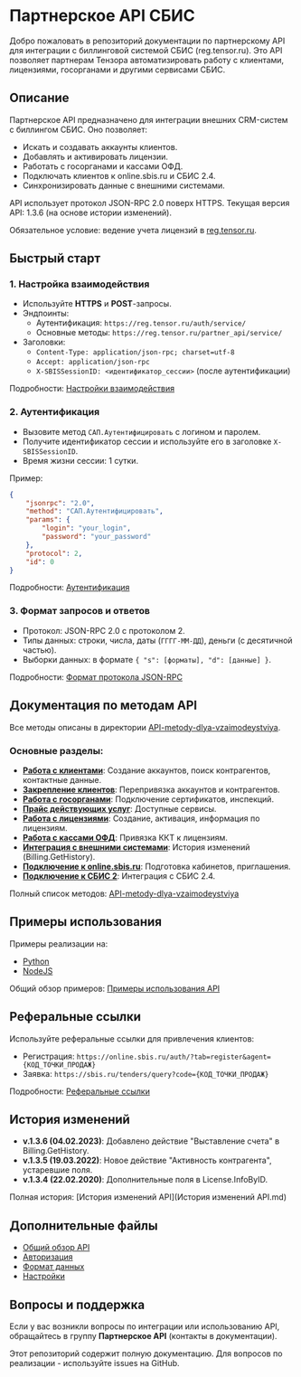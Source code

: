 # Партнерское API СБИС

Добро пожаловать в репозиторий документации по партнерскому API для интеграции с биллинговой системой СБИС (reg.tensor.ru). Это API позволяет партнерам Тензора автоматизировать работу с клиентами, лицензиями, госорганами и другими сервисами СБИС.

## Описание

Партнерское API предназначено для интеграции внешних CRM-систем с биллингом СБИС. Оно позволяет:
- Искать и создавать аккаунты клиентов.
- Добавлять и активировать лицензии.
- Работать с госорганами и кассами ОФД.
- Подключать клиентов к online.sbis.ru и СБИС 2.4.
- Синхронизировать данные с внешними системами.

API использует протокол JSON-RPC 2.0 поверх HTTPS. Текущая версия API: 1.3.6 (на основе истории изменений).

Обязательное условие: ведение учета лицензий в [reg.tensor.ru](https://reg.tensor.ru).

## Быстрый старт

### 1. Настройка взаимодействия
- Используйте **HTTPS** и **POST**-запросы.
- Эндпоинты:
  - Аутентификация: `https://reg.tensor.ru/auth/service/`
  - Основные методы: `https://reg.tensor.ru/partner_api/service/`
- Заголовки:
  - `Content-Type: application/json-rpc; charset=utf-8`
  - `Accept: application/json-rpc`
  - `X-SBISSessionID: <идентификатор_сессии>` (после аутентификации)

Подробности: [Настройки взаимодействия](partner-api-settings.md)

### 2. Аутентификация
- Вызовите метод `САП.Аутентифицировать` с логином и паролем.
- Получите идентификатор сессии и используйте его в заголовке `X-SBISSessionID`.
- Время жизни сессии: 1 сутки.

Пример:
```json
{
    "jsonrpc": "2.0",
    "method": "САП.Аутентифицировать",
    "params": {
        "login": "your_login",
        "password": "your_password"
    },
    "protocol": 2,
    "id": 0
}
```

Подробности: [Аутентификация](partner-api-authorization.md)

### 3. Формат запросов и ответов
- Протокол: JSON-RPC 2.0 с протоколом 2.
- Типы данных: строки, числа, даты (`ГГГГ-ММ-ДД`), деньги (с десятичной частью).
- Выборки данных: в формате `{ "s": [форматы], "d": [данные] }`.

Подробности: [Формат протокола JSON-RPC](partner-api-data.md)

## Документация по методам API

Все методы описаны в директории [API-metody-dlya-vzaimodeystviya](API-metody-dlya-vzaimodeystviya/API-metody-dlya-vzaimodeystviya.md).

### Основные разделы:
- **[Работа с клиентами](API-metody-dlya-vzaimodeystviya/Rabota-s-klientami/Rabota-s-klientami.md)**: Создание аккаунтов, поиск контрагентов, контактные данные.
- **[Закрепление клиентов](API-metody-dlya-vzaimodeystviya/Zakreplenie-klientov/Zakreplenie-klientov.md)**: Перепривязка аккаунтов и контрагентов.
- **[Работа с госорганами](API-metody-dlya-vzaimodeystviya/Rabota-s-gosorganami/Rabota-s-gosorganami.md)**: Подключение сертификатов, инспекций.
- **[Прайс действующих услуг](API-metody-dlya-vzaimodeystviya/Prais-deystvuyushchih-uslug/Prais-deystvuyushchih-uslug.md)**: Доступные сервисы.
- **[Работа с лицензиями](API-metody-dlya-vzaimodeystviya/Rabota-s-licenziyami/Rabota-s-licenziyami.md)**: Создание, активация, информация по лицензиям.
- **[Работа с кассами ОФД](API-metody-dlya-vzaimodeystviya/Rabota-s-kassami-OFD/Rabota-s-kassami-OFD.md)**: Привязка ККТ к лицензиям.
- **[Интеграция с внешними системами](API-metody-dlya-vzaimodeystviya/Integraciya-s-vneshnimi-sistemami/Integraciya-s-vneshnimi-sistemami.md)**: История изменений (Billing.GetHistory).
- **[Подключение к online.sbis.ru](API-metody-dlya-vzaimodeystviya/Podklyuchenie-k-online.sbis.ru/Podklyuchenie-k-online.sbis.ru.md)**: Подготовка кабинетов, приглашения.
- **[Подключение к СБИС 2](API-metody-dlya-vzaimodeystviya/Podklyuchenie-k-SBIS-2.md)**: Интеграция с СБИС 2.4.

Полный список методов: [API-metody-dlya-vzaimodeystviya](API-metody-dlya-vzaimodeystviya/API-metody-dlya-vzaimodeystviya.md)

## Примеры использования

Примеры реализации на:
- [Python](API-metody-dlya-vzaimodeystviya/Primery-ispolzovaniya-API/Primer-ispolzovaniya-partnerskogo-API-na-Python.md)
- [NodeJS](API-metody-dlya-vzaimodeystviya/Primery-ispolzovaniya-API/Primer-ispolzovaniya-partnerskogo-API-na-NodeJS.md)

Общий обзор примеров: [Примеры использования API](API-metody-dlya-vzaimodeystviya/Primery-ispolzovaniya-API/Primery-ispolzovaniya-API.md)

## Реферальные ссылки

Используйте реферальные ссылки для привлечения клиентов:
- Регистрация: `https://online.sbis.ru/auth/?tab=register&agent={КОД_ТОЧКИ_ПРОДАЖ}`
- Заявка: `https://sbis.ru/tenders/query?code={КОД_ТОЧКИ_ПРОДАЖ}`

Подробности: [Реферальные ссылки](Referalnye-ssylki.md)

## История изменений

- **v.1.3.6 (04.02.2023)**: Добавлено действие "Выставление счета" в Billing.GetHistory.
- **v.1.3.5 (19.03.2022)**: Новое действие "Активность контрагента", устаревшие поля.
- **v.1.3.4 (22.02.2020)**: Дополнительные поля в License.InfoByID.

Полная история: [История изменений API](История изменений API.md)

## Дополнительные файлы
- [Общий обзор API](partner-api.md)
- [Авторизация](partner-api-authorization.md)
- [Формат данных](partner-api-data.md)
- [Настройки](partner-api-settings.md)

## Вопросы и поддержка

Если у вас возникли вопросы по интеграции или использованию API, обращайтесь в группу **Партнерское API** (контакты в документации).

Этот репозиторий содержит полную документацию. Для вопросов по реализации - используйте issues на GitHub.